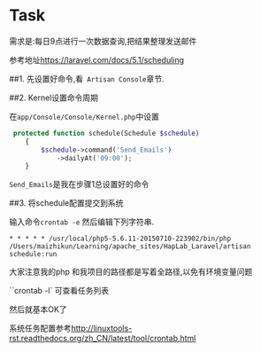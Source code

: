 # Task

需求是:每日9点进行一次数据查询,把结果整理发送邮件

参考地址<https://laravel.com/docs/5.1/scheduling>

##1. 先设置好命令,看` Artisan Console`章节.


##2. Kernel设置命令周期

在`app/Console/Console/Kernel.php`中设置

```php
 protected function schedule(Schedule $schedule)
    {
        $schedule->command('Send_Emails')
            ->dailyAt('09:00');
    }
```

`Send_Emails`是我在步骤1总设置好的命令

##3. 将schedule配置提交到系统

输入命令`crontab -e` 然后编辑下列字符串.

    * * * * * /usr/local/php5-5.6.11-20150710-223902/bin/php /Users/maizhikun/Learning/apache_sites/HapLab_Laravel/artisan  schedule:run
    
大家注意我的php 和我项目的路径都是写着全路径,以免有环境变量问题

``crontab -l` 可查看任务列表

然后就基本OK了

系统任务配置参考<http://linuxtools-rst.readthedocs.org/zh_CN/latest/tool/crontab.html>
